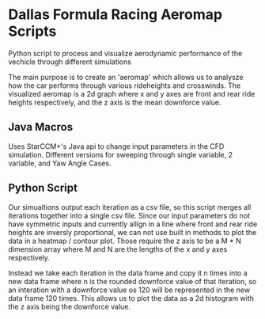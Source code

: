 # Dallas Formula Racing Aeromap Scripts

Python script to process and visualize aerodynamic performance of the vechicle through different simulations

The main purpose is to create an 'aeromap' which allows us to analysze how the car performs through various rideheights and crosswinds.
The visualized aeromap is a 2d graph where x and y axes are front and rear ride heights respectively, and the z axis is the mean downforce value.

## Java Macros

Uses StarCCM+'s Java api to change input parameters in the CFD simulation. Different versions for sweeping through single variable, 2 variable, and Yaw Angle Cases.

## Python Script

Our simualtions output each iteration as a csv file, so this script merges all iterations together into a single csv file.
Since our input parameters do not have symmetric inputs and currently allign in a line where front and rear ride heights are inversly proportional, we can not use built in methods to plot the data in a heatmap / contour plot. Those require the z axis to be a M * N dimension array where M and N are the lengths of the x and y axes respectively.

Instead we take each iteration in the data frame and copy it n times into a new data frame where n is the rounded downforce value of that iteration, so an interation with a downforce value os 120 will be represented in the new data frame 120 times. This allows us to plot the data as a 2d histogram  with the z axis being the downforce value.

